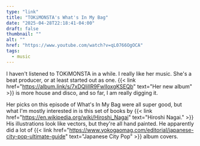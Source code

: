 ```yaml
---
type: "link"
title: "TOKiMONSTA's What's In My Bag"
date: "2025-04-28T22:18:41-04:00"
draft: false
thumbnail: ""
alt: ""
href: "https://www.youtube.com/watch?v=qL0766OgOCA"
tags:
  - music
---
```


I haven't listened to TOKiMONSTA in a while. I really like her music. She's a beat producer, or at least started out as one. {{< link href="https://album.link/s/7xDQlillR9FwIIoxgKSEQb" text="Her new album" >}} is more house and disco, and so far, I am really digging it.

Her picks on this episode of What's In My Bag were all super good, but what I'm mostly interested in is this set of books by {{< link href="https://en.wikipedia.org/wiki/Hiroshi_Nagai" text="Hiroshi Nagai." >}} His illustrations look like vectors, but they're all hand painted. He apparently did a lot of {{< link href="https://www.yokogaomag.com/editorial/japanese-city-pop-ultimate-guide" text="Japanese City Pop" >}} album covers.
